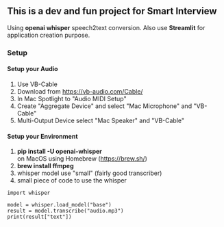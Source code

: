 ## This is a dev and fun project for Smart Interview
Using **openai whisper** speech2text conversion. Also use **Streamlit** for application creation purpose. 
### Setup
#### Setup your Audio
1. Use VB-Cable
2. Download from https://vb-audio.com/Cable/
3. In Mac Spotlight to "Audio MIDI Setup"
4. Create "Aggregate Device" and select "Mac Microphone" and "VB-Cable"
5. Multi-Output Device select "Mac Speaker" and "VB-Cable"

#### Setup your Environment 
1. **pip install -U openai-whisper**
<br/>on MacOS using Homebrew (https://brew.sh/)
2. **brew install ffmpeg**
3. whisper model use "small" (fairly good transcriber)
4. small piece of code to use the whisper
```
import whisper

model = whisper.load_model("base")
result = model.transcribe("audio.mp3")
print(result["text"])
```